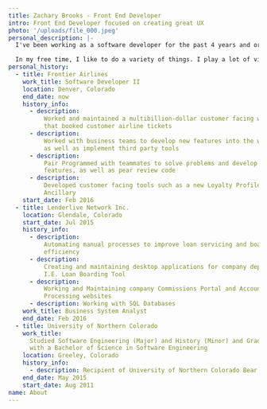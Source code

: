 ```yaml
---
title: Zachary Brooks - Front End Developer
intro: Front End Developer focused on creating great UX
photo: '/uploads/file_000.jpeg'
personal_description: |-
  I've been working as a software developer for the past 4 years and originally started working mainly with back end systems in C# since that what I focused on during my time at the University of Northern Colorado and was really interested in game development. It wasn't until after I had graduated and started working at Frontier Airlines that I was introduced the Vue.js and fell in love with web and front end development. Currently I work as a Full Stack Developer for Frontier Airlines and work both with Vue.js and .NET Core primarily. I am also a co-organizer of the JAMStack Denver Meetup and run the audio/video piece for the group as well as have given a couple of presentations.

  In my free time, I like to do a variety of things. I play a lot of video games since that is originally what got me into development in the first place, The Witcher 3, Mass Effect, and Nier:Automata being some of my favorites. I love to listen to a variety of music from K-Pop to Metalcore, Jazz to Chiptune, I like to think it's quite eclectic. My love of music has also inspired me to start creating Beat Saber maps for some of my favorite tracks! In the winter time I like to go snowboarding up in the beautiful Colorado mountains, and I recently started getting into photography as well.
personal_history:
  - title: Frontier Airlines
    work_title: Software Developer II
    location: Denver, Colorado
    end_date: now
    history_info:
      - description:
          Worked and maintained a multibillion-dollar customer facing website
          that booked customer airline tickets
      - description:
          Worked with business teams to develop new features into the website
          as well as implement third party tools
      - description:
          Pair Programmed with teammates to solve problems and develop new
          features, as well as pear review code
      - description:
          Developed customer facing tools such as a new Loyalty Profile, Bundles
          Ancillary
    start_date: Feb 2016
  - title: Lenderlive Network Inc.
    location: Glendale, Colorado
    start_date: Jul 2015
    history_info:
      - description:
          Automating manual processes to improve loan servicing and boarding
          efficiency
      - description:
          Creating and maintaining desktop applications for company departments.
          I.E. Loan Boarding Tool
      - description:
          Working and Maintaining company Commissions Portal and Accounts Payable
          Processing websites
      - description: Working with SQL Databases
    work_title: Business System Analyst
    end_date: Feb 2016
  - title: University of Northern Colorado
    work_title:
      Studied Software Engineering (Major) and History (Minor) and Graduated
      with a Bachelor of Science in Software Engineering
    location: Greeley, Colorado
    history_info:
      - description: Recipient of University of Northern Colorado Bear Track Scholarship
    end_date: May 2015
    start_date: Aug 2011
name: About
---
```

